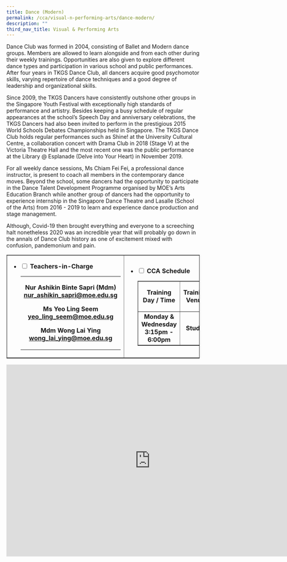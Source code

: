 ```yaml
---
title: Dance (Modern)
permalink: /cca/visual-n-performing-arts/dance-modern/
description: ""
third_nav_title: Visual & Performing Arts
---
```

<p>Dance Club was formed in 2004, consisting of Ballet and Modern dance groups. Members are allowed to learn alongside and from each other during their weekly trainings. Opportunities are also given to explore different dance types and participation in various school and public performances. After four years in TKGS Dance Club, all dancers acquire good psychomotor skills, varying repertoire of dance techniques and a good degree of leadership and organizational skills.&nbsp;</p>
<p>Since 2009, the TKGS Dancers have consistently outshone other groups in the Singapore Youth Festival with exceptionally high standards of performance and artistry. Besides keeping a busy schedule of regular appearances at the school&rsquo;s Speech Day and anniversary celebrations, the TKGS Dancers had also been invited to perform in the prestigious 2015 World Schools Debates Championships held in Singapore. The TKGS Dance Club holds regular performances such as Shine! at the University Cultural Centre, a collaboration concert with Drama Club in 2018 (Stage V) at the Victoria Theatre Hall and the most recent one was the public performance at the Library @ Esplanade (Delve into Your Heart) in November 2019.&nbsp;</p>
<p>For all weekly dance sessions, Ms Chiam Fei Fei, a professional dance instructor, is present to coach all members in the contemporary dance moves. Beyond the school, some dancers had the opportunity to participate in the Dance Talent Development Programme organised by MOE&rsquo;s Arts Education Branch while another group of dancers had the opportunity to experience internship in the Singapore Dance Theatre and Lasalle (School of the Arts) from 2016 - 2019 to learn and experience dance production and stage management.</p>
<p>Although, Covid-19 then brought everything and everyone to a screeching halt nonetheless 2020 was an incredible year that will probably go down in the annals of Dance Club history as one of excitement mixed with confusion, pandemonium and pain.</p>
<table style="border-collapse: collapse; width: 100%;" border="1">
<tbody>
<tr>
<td style="width: 50%;">
<ul class="jekyllcodex_accordion">
<li><strong><input id="accordion1" type="checkbox" /> <label for="accordion1">Teachers-in-Charge</label></strong>
<div>
<table class="iveo_table ives_tab_green ive_eobj_left">
<tbody>
<tr>
<td>
<p style="text-align: center;"><strong>Nur Ashikin Binte Sapri (Mdm)<br /><a href="mailto:nur_ashikin_sapri@moe.edu.sg" target="">nur_ashikin_sapri@moe.edu.sg</a></strong></p>
<p style="text-align: center;"><strong>Ms Yeo Ling Seem<br /><a href="mailto:yeo_ling_seem@moe.edu.sg" target="">yeo_ling_seem@moe.edu.sg</a></strong></p>
<p style="text-align: center;"><strong>Mdm Wong Lai Ying<br /><a href="mailto:wong_lai_ying@moe.edu.sg" target="">wong_lai_ying@moe.edu.sg</a></strong></p>
</td>
</tr>
</tbody>
</table>
</div>
</li>
</ul>
</td>
<td style="width: 50%;">
<ul class="jekyllcodex_accordion">
<li><strong><input id="accordion2" type="checkbox" /> <label for="accordion2">CCA Schedule</label></strong>
<div>
<table style="border-collapse: collapse; width: 100%;" border="1">
<tbody>
<tr>
<td style="width: 50%; text-align: center;"><strong>Training Day / Time<br /></strong></td>
<td style="width: 50%; text-align: center;">
<p style="text-align: center;"><strong>Training Venue</strong></p>
</td>
</tr>
<tr>
<td style="width: 50%; text-align: center;">
<div><strong>Monday &amp; Wednesday<br /></strong><strong>3:15pm - 6:00pm</strong></div>
</td>
<td style="width: 50%; text-align: center;">
<p style="text-align: center;"><strong>Studio</strong></p>
</td>
</tr>
</tbody>
</table>
</div>
</li>
</ul>
</td>
</tr>
</tbody>
</table>
<iframe src="https://docs.google.com/presentation/d/e/2PACX-1vT0iJq9-JCm160irRhr8Bo3-zgyHmCO6Tcms2FGmTVlR405SWVsOwU2gp9QxqK6K5UT8YIVZQ0mOluB/embed?start=false&loop=false&delayms=10000" frameborder="0" width="750" height="500" allowfullscreen="true"></iframe>